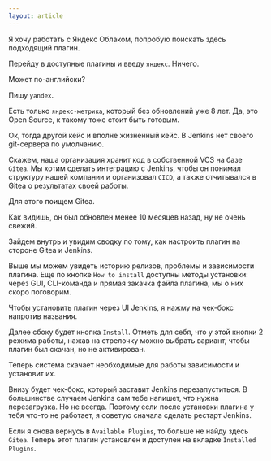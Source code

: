 ```yaml
---
layout: article
---
```

Я хочу работать с Яндекс Облаком, попробую поискать здесь подходящий плагин.

Перейду в доступные плагины и введу `яндекс`. Ничего.

Может по-английски?

Пишу `yandex`.

Есть только `яндекс-метрика`, который без обновлений уже 8 лет. Да, это Open Source, к такому тоже стоит быть готовым.

Ок, тогда другой кейс и вполне жизненный кейс. В Jenkins нет своего git-сервера по умолчанию.

Скажем, наша организация хранит код в собственной VCS на базе `Gitea`. Мы хотим сделать интеграцию с Jenkins, чтобы он понимал структуру нашей компании и организовал `CICD`, а также отчитывался в Gitea о результатах своей работы.

Для этого поищем Gitea.

Как видишь, он был обновлен менее 10 месяцев назад, ну не очень свежий.

Зайдем внутрь и увидим сводку по тому, как настроить плагин на стороне Gitea и Jenkins.

Выше мы можем увидеть историю релизов, проблемы и зависимости плагина. Еще по кнопке `How to install` доступны методы установки: через GUI, CLI-команда и прямая закачка файла плагина, мы о них скоро поговорим.

Чтобы установить плагин через UI Jenkins, я нажму на чек-бокс напротив названия.

Далее сбоку будет кнопка `Install`. Отметь для себя, что у этой кнопки 2 режима работы, нажав на стрелочку можно выбрать вариант, чтобы плагин был скачан, но не активирован.

Теперь система скачает необходимые для работы зависимости и установит их.

Внизу будет чек-бокс, который заставит Jenkins перезапуститься. В большинстве случаем Jenkins сам тебе напишет, что нужна перезагрузка. Но не всегда. Поэтому если после установки плагина у тебя что-то не работает, я советую сначала сделать рестарт Jenkins.

Если я снова вернусь в `Available Plugins`, то больше не найду здесь `Gitea`. Теперь этот плагин установлен и доступен на вкладке `Installed Plugins`.
